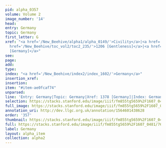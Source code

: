 ```yaml
---
pid: alpha_0357
volume: Volume 2
image_number: '14'
head: 
entry: Germany
topic: Germany
first_letter: G
xref: "<a href='/New_Beehive/alpha1/alpha_0149/'>Civility</a>|<a href='/New_Beehive/alpha2/alpha_0435/'>Humanity</a>|Moderation|<a
  href='/New_Beehive/toc_vol2/toc2_235/'>1206 [Gentleness]</a>|<a href='/New_Beehive/toc_vol2/toc2_269/'>1378
  [Germany]</a>"
see: 
page: 
add: 
type: 
index: "<a href='/New_Beehive/index2/index_1602/'>Germany</a>"
insertion_xref: 
insertion: 
item: "#item-ae0fcaf74"
unparsed: 
line: 'Entry: Germany|Topic: Germany|Xref: 1378 [Germany]|Index: Germany|#item-ae0fcaf74'
selection: https://stacks.stanford.edu/image/iiif/fm855tg5659%2F1607_0481/764,1111,3027,494/full/0/default.jpg
full_image: https://stacks.stanford.edu/image/iiif/fm855tg5659%2F1607_0481/full/full/0/default.jpg
annotation_uri: http://dev.llgc.org.uk/annotation/1564601438628
order: '357'
thumbnail: https://stacks.stanford.edu/image/iiif/fm855tg5659%2F1607_0481/764,1111,600,180/250,/0/default.jpg
full: https://stacks.stanford.edu/image/iiif/fm855tg5659%2F1607_0481/764,1111,3027,494/full/0/default.jpg
label: Germany
layout: alpha_item
collection: alpha2
---
```

